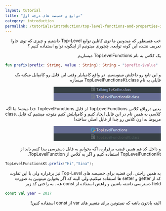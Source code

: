 ```yaml
---
layout: tutorial
title: "توابع و خصیصه های درجه اول"
category: introduction
permalink: /tutorials/introduction/top-level-functions-and-properties-in-kotlin
---
```



<div dir="rtl" markdown="1">



خب همینطور که میدونین ما توی کاتلین توابع Top-Level داشتیم و چیزی که توی جاوا تعریف نشده این گونه توابعه. چجوری میتونیم از اینگونه توابع استفاده کنیم ؟

یک کلاس به نام TopLevelFunctions میسازیم

</div>

```kotlin
fun prefix(prefix: String, value : String): String = "$prefix-$value"
```

<div dir="rtl" markdown="1">

و این تابع رو داخلش مینویسیم. در واقع کامپایلر وقتی این فایل رو کامپایل میکنه یک فایلی به نام TopLevelFunctionsKt.class میسازه

<p style="width: calc(100% + 60px);">
<img src="/assets/img/introduction/top-level-functions-and-properties-in-kotlin/output-1.PNG" />
</p>

یعنی درواقع کلاس TopLevelFunctions از فایل ToplevelFunctions جدا میشه! ما اگه کلاسی به همین نام در این فایل ایجاد کنیم و کامپایلش کنیم متوجه میشیم که فایل .class مربوط به اون کلاس رو جدا از فایل اصلی ساخته!

<p style="width: calc(100% + 60px);">
<img src="/assets/img/introduction/top-level-functions-and-properties-in-kotlin/output-2.PNG" />
</p>

و داخل کد هم همین قضیه برقراره، اگه بخوایم به فایل دسترسی پیدا کنیم باید از TopLevelFunctionKt استفاده کنیم و اگر به کلاس از TopLevelFunction.

</div>

```java
TopLevelFunctionsKt.prefix("Hi","Sina");
```

<div dir="rtl" markdown="1">

به همین راحتی. این قضیه برای خصیصه های Top-Level نیز برقراره ولی با این تفاوت که از getter و setter ها استفاده میکنیم.ولی البته که اگر بخواین میتونین به صورت field دسترسی داشته باشین و راهش استفاده از const هه . به راحتی کد زیر

</div>

```kotlin
const val year = 2017
```

<div dir="rtl" markdown="1">

البته یادتون باشه که نمیتونین برای متغییر های var از const استفاده کنین!

</div>
